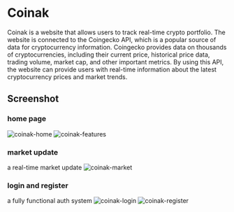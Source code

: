 # Coinak

Coinak is a website that allows users to track real-time crypto portfolio.
The website is connected to the Coingecko API, which is a popular source of data for cryptocurrency information. Coingecko provides data on thousands of cryptocurrencies, including their current price, historical price data, trading volume, market cap, and other important metrics. By using this API, the website can provide users with real-time information about the latest cryptocurrency prices and market trends.

## Screenshot

### home page
![coinak-home](https://github.com/jerstnd/coinak/assets/74831814/c4383d34-3e7f-4484-8f77-4a32cea4956d)
![coinak-features](https://github.com/jerstnd/coinak/assets/74831814/510fb09b-c009-4af6-a78a-985eca780dc2)

### market update
a real-time market update
![coinak-market](https://github.com/jerstnd/coinak/assets/74831814/5cca3659-4818-43e4-9733-b68c7dc083ac)

### login and register
a fully functional auth system
![coinak-login](https://github.com/jerstnd/coinak/assets/74831814/d8b5ac7e-251d-462a-adfc-e30c41db2b38)
![coinak-register](https://github.com/jerstnd/coinak/assets/74831814/57fa470c-fa93-4b9d-ab68-d40d114a1cb1)
